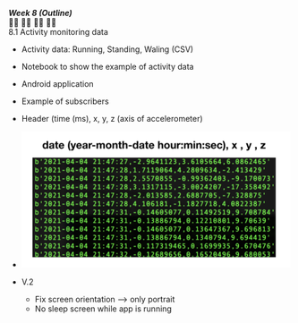 ***Week 8 (Outline)***</br>
:walking_man: :running_man: :biking_man: :golfing_woman:</br>
8.1 Activity monitoring data

- Activity data: Running, Standing, Waling (CSV)
- Notebook to show the example of activity data
- Android application
- Example of subscribers
- Header (time (ms), x, y, z (axis of accelerometer)
- ![ex1](./ex1.png)

- V.2
  - Fix screen orientation --> only portrait
  - No sleep screen while app is running
